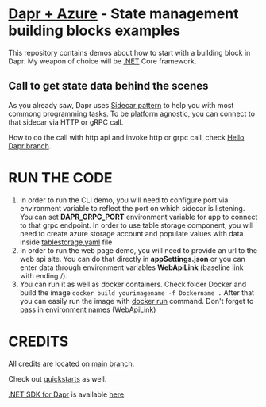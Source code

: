 # [Dapr + Azure](https://globalazure.net/sessions/250682) - State management building blocks examples

This repository contains demos about how to start with a building block in Dapr. My weapon of choice will be [.NET](https://dot.net) Core framework.

## Call to get state data behind the scenes

As you already saw, Dapr uses [Sidecar pattern](https://docs.microsoft.com/en-us/azure/architecture/patterns/sidecar) to help you with most commong programming
tasks. To be platform agnostic, you can connect to that sidecar via HTTP or gRPC call.

How to do the call with http api and invoke http or grpc call, check [Hello Dapr branch](https://github.com/bovrhovn/gab-2021-dapr/tree/hello-dapr).

# RUN THE CODE

1. In order to run the CLI demo, you will need to configure port via environment variable to reflect the port on which sidecar is listening. You can set **DAPR_GRPC_PORT** environment variable for app to connect to that grpc endpoint. In order to use table storage component, you will need to create azure storage account and populate values with data inside [tablestorage.yaml](https://github.com/bovrhovn/gab-2021-dapr/blob/state-management/src/DaprStateManagement/State-Management-Dapr-Cli/Components/tablestorage.yaml) file 
2. In order to run the web page demo, you will need to provide an url to the web api site. You can do that directly in **appSettings.json** or you can enter data through environment variables **WebApiLink** (baseline link with ending /).
3. You can run it as well as docker containers. Check folder Docker and build the image `docker build yourimagename -f Dockername .` After that you can easily run the image with [docker run](https://docs.docker.com/engine/reference/commandline/run/) command. Don't forget to pass in [environment names](https://docs.docker.com/engine/reference/commandline/run/#set-environment-variables--e---env---env-file) (WebApiLink)

# CREDITS

All credits are located on [main branch](https://github.com/bovrhovn/gab-2021-dapr). 

Check out [quickstarts](https://github.com/dapr/quickstarts) as well.

[.NET SDK for Dapr](https://github.com/dapr/dotnet-sdk) is available [here](https://github.com/dapr/dotnet-sdk).

